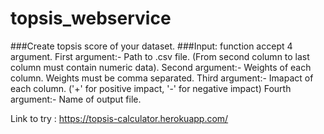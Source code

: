 # topsis_webservice


###Create topsis score of your dataset.
###Input: 
function accept 4 argument.
First argument:- Path to .csv file. (From second column to last column must contain numeric data).
Second argument:- Weights of each column. Weights must be comma separated.
Third argument:- Imapact of each column. ('+' for positive impact, '-' for negative impact)
Fourth argument:- Name of output file.


Link to try : https://topsis-calculator.herokuapp.com/
